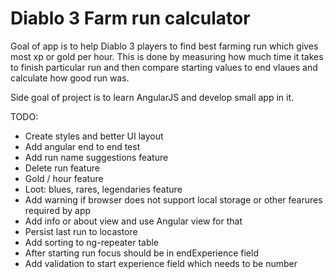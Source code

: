 Diablo 3 Farm run calculator
============================

Goal of app is to help Diablo 3 players to find best farming run which gives most xp or gold per hour.
This is done by measuring how much time it takes to finish particular run and then compare starting values to end vlaues
and calculate how good run was.

Side goal of project is to learn AngularJS and develop small app in it.

TODO:
 * Create styles and better UI layout
 * Add angular end to end test
 * Add run name suggestions feature
 * Delete run feature
 * Gold / hour feature
 * Loot: blues, rares, legendaries feature
 * Add warning if browser does not support local storage or other fearures required by app
 * Add info or about view and use Angular view for that
 * Persist last run to locastore
 * Add sorting to ng-repeater table
 * After starting run focus should be in endExperience field
 * Add validation to start experience field which needs to be number
